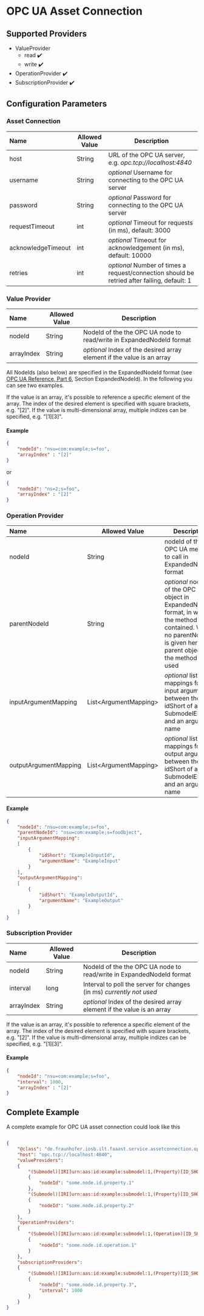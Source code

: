 # OPC UA Asset Connection

## Supported Providers

-   ValueProvider
    -   read ✔️
	-   write ✔️
-   OperationProvider ✔️
-   SubscriptionProvider ✔️

## Configuration Parameters

### Asset Connection

| Name | Allowed Value | Description |
|:--| -- | -- |
| host | String | URL of the OPC UA server, e.g. _opc.tcp://localhost:4840_ |
| username | String | _optional_ Username for connecting to the OPC UA server |
| password | String | _optional_ Password for connecting to the OPC UA server |
| requestTimeout | int | _optional_ Timeout for requests (in ms), default: 3000 |
| acknowledgeTimeout | int | _optional_ Timeout for acknowledgement (in ms), default: 10000 |
| retries | int | _optional_ Number of times a request/connection should be retried after failing, default: 1 |

### Value Provider

| Name | Allowed Value | Description |
|:--| -- | -- |
| nodeId | String | NodeId of the the OPC UA node to read/write in ExpandedNodeId format |
| arrayIndex | String | _optional_ Index of the desired array element if the value is an array |

All NodeIds (also below) are specified in the ExpandedNodeId format (see [OPC UA Reference, Part 6](https://reference.opcfoundation.org/v104/Core/docs/Part6/5.3.1/), Section ExpandedNodeId). In the following you can see two examples.

If the value is an array, it's possible to reference a specific element of the array. The index of the desired element is specified with square brackets, e.g. "[2]".  If the value is multi-dimensional array, multiple indizes can be specified, e.g. "&#091;1&#093;&#091;3&#093;".

#### Example

```json
{
	"nodeId": "nsu=com:example;s=foo",
	"arrayIndex" : "[2]"
}
```

or

```json
{
	"nodeId": "ns=2;s=foo",
	"arrayIndex" : "[2]"
}
```

### Operation Provider

| Name | Allowed Value | Description |
|:--| -- | -- |
| nodeId | String | nodeId of the OPC UA method to call in ExpandedNodeId format |
| parentNodeId | String | _optional_ nodeId of the OPC UA object in ExpandedNodeId format, in which the method is contained. When no parentNodeId is given here, the parent object of the method is used |
| inputArgumentMapping | List&lt;ArgumentMapping&gt; | _optional_ list of mappings for input arguments between the idShort of a SubmodelElement and an argument name
| outputArgumentMapping | List&lt;ArgumentMapping&gt; | _optional_ list of mappings for output arguments between the idShort of a SubmodelElement and an argument name

#### Example

```json
{
	"nodeId": "nsu=com:example;s=foo",
	"parentNodeId": "nsu=com:example;s=fooObject",
	"inputArgumentMapping": 
	[
		{
			"idShort": "ExampleInputId",
			"argumentName": "ExampleInput"
		}
	],
	"outputArgumentMapping": 
	[
		{
			"idShort": "ExampleOutputId",
			"argumentName": "ExampleOutput"
		}
	]
}
```

### Subscription Provider

| Name | Allowed Value | Description |
|:--| -- | -- |
| nodeId | String | NodeId of the the OPC UA node to read/write in ExpandedNodeId format |
| interval | long | Interval to poll the server for changes (in ms) _currently not used_
| arrayIndex | String | _optional_ Index of the desired array element if the value is an array |

If the value is an array, it's possible to reference a specific element of the array. The index of the desired element is specified with square brackets, e.g. "[2]".  If the value is multi-dimensional array, multiple indizes can be specified, e.g. "&#091;1&#093;&#091;3&#093;".

#### Example

```json
{
	"nodeId": "nsu=com:example;s=foo",
	"interval": 1000,
	"arrayIndex" : "[2]"
}
```

## Complete Example

A complete example for OPC UA asset connection could look like this

```json

{
	"@class": "de.fraunhofer.iosb.ilt.faaast.service.assetconnection.opcua.OpcUaAssetConnection",
	"host": "opc.tcp://localhost:4840",
	"valueProviders":
	{
		"(Submodel)[IRI]urn:aas:id:example:submodel:1,(Property)[ID_SHORT]Property1":
		{
			"nodeId": "some.node.id.property.1"
		},
		"(Submodel)[IRI]urn:aas:id:example:submodel:1,(Property)[ID_SHORT]Property2":
		{
			"nodeId": "some.node.id.property.2"
		}
	},
	"operationProviders":
	{
		"(Submodel)[IRI]urn:aas:id:example:submodel:1,(Operation)[ID_SHORT]Operation1":
		{
			"nodeId": "some.node.id.operation.1"
		}
	},
	"subscriptionProviders":
	{
		"(Submodel)[IRI]urn:aas:id:example:submodel:1,(Property)[ID_SHORT]Property3":
		{
			"nodeId": "some.node.id.property.3",
			"interval": 1000
		}
	}
}
```
